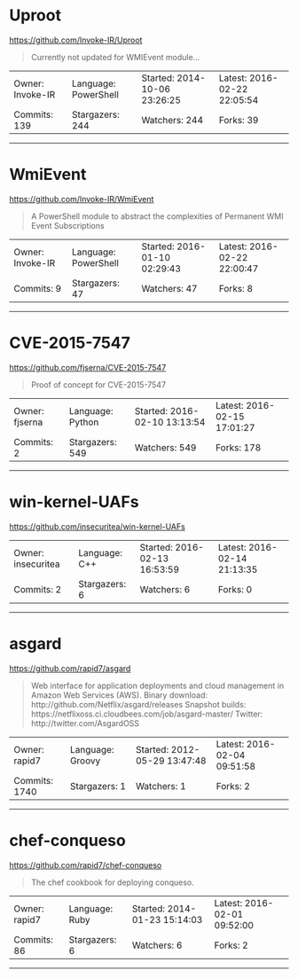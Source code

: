 # Uproot

https://github.com/Invoke-IR/Uproot
<blockquote>
Currently not updated for WMIEvent module...
</blockquote>

<table>
<tr><td>Owner: Invoke-IR</td>
    <td>Language: PowerShell</td>
    <td>Started: 2014-10-06 23:26:25</td>
    <td>Latest: 2016-02-22 22:05:54</td></tr>
<tr><td>Commits: 139</td>
    <td>Stargazers: 244</td>
    <td>Watchers: 244</td>
    <td>Forks: 39</td></tr>
</table>

---

# WmiEvent

https://github.com/Invoke-IR/WmiEvent
<blockquote>
A PowerShell module to abstract the complexities of Permanent WMI Event Subscriptions
</blockquote>

<table>
<tr><td>Owner: Invoke-IR</td>
    <td>Language: PowerShell</td>
    <td>Started: 2016-01-10 02:29:43</td>
    <td>Latest: 2016-02-22 22:00:47</td></tr>
<tr><td>Commits: 9</td>
    <td>Stargazers: 47</td>
    <td>Watchers: 47</td>
    <td>Forks: 8</td></tr>
</table>

---

# CVE-2015-7547

https://github.com/fjserna/CVE-2015-7547
<blockquote>
Proof of concept for CVE-2015-7547
</blockquote>

<table>
<tr><td>Owner: fjserna</td>
    <td>Language: Python</td>
    <td>Started: 2016-02-10 13:13:54</td>
    <td>Latest: 2016-02-15 17:01:27</td></tr>
<tr><td>Commits: 2</td>
    <td>Stargazers: 549</td>
    <td>Watchers: 549</td>
    <td>Forks: 178</td></tr>
</table>

---

# win-kernel-UAFs

https://github.com/insecuritea/win-kernel-UAFs
<blockquote>
<no description>
</blockquote>

<table>
<tr><td>Owner: insecuritea</td>
    <td>Language: C++</td>
    <td>Started: 2016-02-13 16:53:59</td>
    <td>Latest: 2016-02-14 21:13:35</td></tr>
<tr><td>Commits: 2</td>
    <td>Stargazers: 6</td>
    <td>Watchers: 6</td>
    <td>Forks: 0</td></tr>
</table>

---

# asgard

https://github.com/rapid7/asgard
<blockquote>
Web interface for application deployments and cloud management in Amazon Web Services (AWS). Binary download: http://github.com/Netflix/asgard/releases Snapshot builds: https://netflixoss.ci.cloudbees.com/job/asgard-master/ Twitter: http://twitter.com/AsgardOSS
</blockquote>

<table>
<tr><td>Owner: rapid7</td>
    <td>Language: Groovy</td>
    <td>Started: 2012-05-29 13:47:48</td>
    <td>Latest: 2016-02-04 09:51:58</td></tr>
<tr><td>Commits: 1740</td>
    <td>Stargazers: 1</td>
    <td>Watchers: 1</td>
    <td>Forks: 2</td></tr>
</table>

---

# chef-conqueso

https://github.com/rapid7/chef-conqueso
<blockquote>
The chef cookbook for deploying conqueso.
</blockquote>

<table>
<tr><td>Owner: rapid7</td>
    <td>Language: Ruby</td>
    <td>Started: 2014-01-23 15:14:03</td>
    <td>Latest: 2016-02-01 09:52:00</td></tr>
<tr><td>Commits: 86</td>
    <td>Stargazers: 6</td>
    <td>Watchers: 6</td>
    <td>Forks: 2</td></tr>
</table>

---

